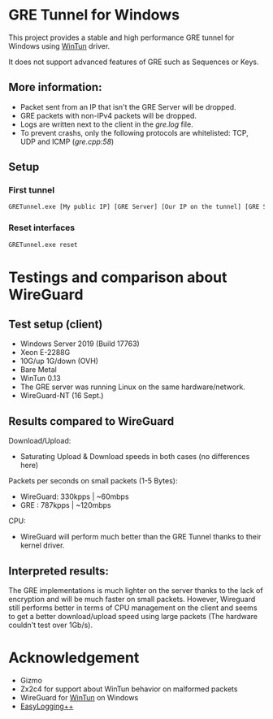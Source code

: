 # GRE Tunnel for Windows

This project provides a stable and high performance GRE tunnel for Windows using [WinTun](https://wintun.net) driver.

It does not support advanced features of GRE such as Sequences or Keys.

## More information:

* Packet sent from an IP that isn't the GRE Server will be dropped.
* GRE packets with non-IPv4 packets will be dropped.
* Logs are written next to the client in the *gre.log* file.
* To prevent crashs, only the following protocols are whitelisted: TCP, UDP and ICMP (*gre.cpp:58*)

## Setup

### First tunnel

```bash
GRETunnel.exe [My public IP] [GRE Server] [Our IP on the tunnel] [GRE Server IP on the tunnel] (CIDR: Optional, Default: 30) (Adapter name: Optional)
```

### Reset interfaces

```bash
GRETunnel.exe reset
```

# Testings and comparison about WireGuard

## Test setup (client)
* Windows Server 2019 (Build 17763)
* Xeon E-2288G
* 10G/up 1G/down (OVH)
* Bare Metal
* WinTun 0.13
* The GRE server was running Linux on the same hardware/network.
* WireGuard-NT (16 Sept.)

## Results compared to WireGuard
Download/Upload:
* Saturating Upload & Download speeds in both cases (no differences here)

Packets per seconds on small packets (1-5 Bytes):
* WireGuard: 330kpps | \~60mbps
* GRE      : 787kpps | \~120mbps

CPU:
* WireGuard will perform much better than the GRE Tunnel thanks to their kernel driver.

## Interpreted results:

The GRE implementations is much lighter on the server thanks to the lack of encryption and will be much faster on small packets. However, Wireguard still performs better in terms of CPU management on the client and seems to get a better download/upload speed using large packets (The hardware couldn't test over 1Gb/s).

# Acknowledgement

* Gizmo
* Zx2c4 for support about WinTun behavior on malformed packets
* WireGuard for [WinTun](https://wintun.net) on Windows
* [EasyLogging++](https://github.com/amrayn/easyloggingpp)
